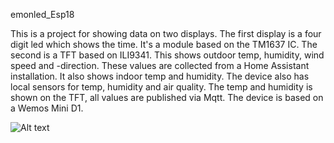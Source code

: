 emonled_Esp18

This is a project for showing data on two displays. The first display is a four digit led which shows the time. It's a module based on the TM1637 IC. 
The second is a TFT based on ILI9341. This shows outdoor temp, humidity, wind speed and -direction. These values are collected from a Home Assistant installation.
It also shows indoor temp and humidity. 
The device also has local sensors for temp, humidity and air quality. The temp and humidity is shown on the TFT, all values are published via Mqtt. 
The device is based on a Wemos Mini D1. 


![Alt text](relative/path/to/img.jpg?raw=true "Title")
